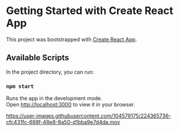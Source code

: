 # Getting Started with Create React App

This project was bootstrapped with [Create React App](https://github.com/facebook/create-react-app).

## Available Scripts

In the project directory, you can run:

### `npm start`

Runs the app in the development mode.\
Open [http://localhost:3000](http://localhost:3000) to view it in your browser.




https://user-images.githubusercontent.com/104579175/224365736-cfc431fc-688f-48e8-8a50-d1bba9e7d4da.mov

